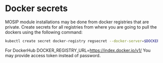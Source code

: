 # Docker secrets

MOSIP module installations may be done from docker registries that are private.  Create secrets for all registries from where you are going to pull the dockers using the following command:
```sh
kubectl create secret docker-registry regsecret --docker-server=$DOCKER_REGISTRY_URL --docker-username=$USERNAME --docker-password=$PASSWORD --docker-email=$EMAIL
```
For DockerHub DOCKER_REGISTRY_URL=https://index.docker.io/v1/
You may provide access token instead of password.



